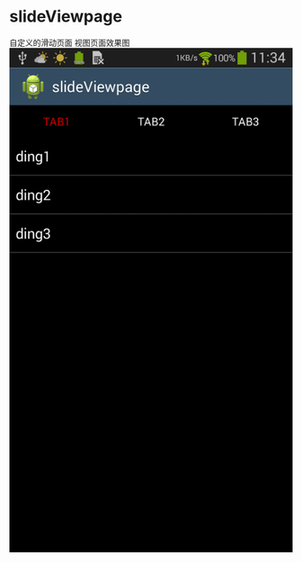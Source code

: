 # slideViewpage
自定义的滑动页面
视图页面效果图
![ABC](https://github.com/dl6655/slideViewpage/blob/master/res/drawable-xhdpi/view_page_20150824.png)
